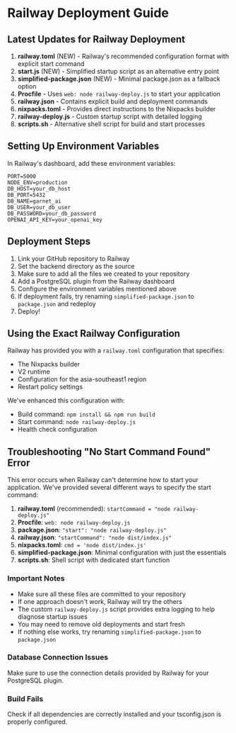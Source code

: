 # Railway Deployment Guide

## Latest Updates for Railway Deployment

1. **railway.toml** (NEW) - Railway's recommended configuration format with explicit start command
2. **start.js** (NEW) - Simplified startup script as an alternative entry point
3. **simplified-package.json** (NEW) - Minimal package.json as a fallback option
4. **Procfile** - Uses `web: node railway-deploy.js` to start your application
5. **railway.json** - Contains explicit build and deployment commands
6. **nixpacks.toml** - Provides direct instructions to the Nixpacks builder
7. **railway-deploy.js** - Custom startup script with detailed logging
8. **scripts.sh** - Alternative shell script for build and start processes

## Setting Up Environment Variables

In Railway's dashboard, add these environment variables:

```
PORT=5000
NODE_ENV=production
DB_HOST=your_db_host
DB_PORT=5432
DB_NAME=garnet_ai
DB_USER=your_db_user
DB_PASSWORD=your_db_password
OPENAI_API_KEY=your_openai_key
```

## Deployment Steps

1. Link your GitHub repository to Railway
2. Set the backend directory as the source
3. Make sure to add all the files we created to your repository
4. Add a PostgreSQL plugin from the Railway dashboard
5. Configure the environment variables mentioned above
6. If deployment fails, try renaming `simplified-package.json` to `package.json` and redeploy
7. Deploy!

## Using the Exact Railway Configuration

Railway has provided you with a `railway.toml` configuration that specifies:
- The Nixpacks builder
- V2 runtime
- Configuration for the asia-southeast1 region
- Restart policy settings

We've enhanced this configuration with:
- Build command: `npm install && npm run build`
- Start command: `node railway-deploy.js`
- Health check configuration

## Troubleshooting "No Start Command Found" Error

This error occurs when Railway can't determine how to start your application. We've provided several different ways to specify the start command:

1. **railway.toml** (recommended): `startCommand = "node railway-deploy.js"`
2. **Procfile**: `web: node railway-deploy.js`
3. **package.json**: `"start": "node railway-deploy.js"`
4. **railway.json**: `"startCommand": "node dist/index.js"`
5. **nixpacks.toml**: `cmd = 'node dist/index.js'`
6. **simplified-package.json**: Minimal configuration with just the essentials
7. **scripts.sh**: Shell script with dedicated start function

### Important Notes

- Make sure all these files are committed to your repository
- If one approach doesn't work, Railway will try the others
- The custom `railway-deploy.js` script provides extra logging to help diagnose startup issues
- You may need to remove old deployments and start fresh
- If nothing else works, try renaming `simplified-package.json` to `package.json`

### Database Connection Issues

Make sure to use the connection details provided by Railway for your PostgreSQL plugin.

### Build Fails

Check if all dependencies are correctly installed and your tsconfig.json is properly configured. 